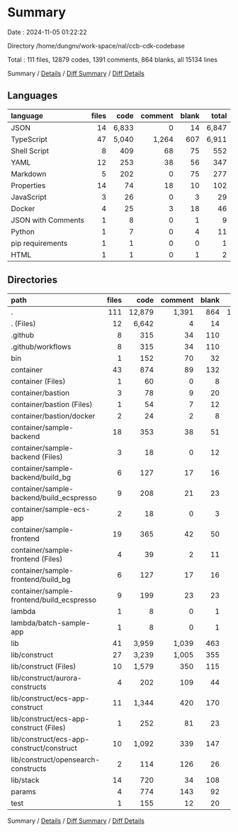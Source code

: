 # Summary

Date : 2024-11-05 01:22:22

Directory /home/dungnv/work-space/nal/ccb-cdk-codebase

Total : 111 files,  12879 codes, 1391 comments, 864 blanks, all 15134 lines

Summary / [Details](details.md) / [Diff Summary](diff.md) / [Diff Details](diff-details.md)

## Languages
| language | files | code | comment | blank | total |
| :--- | ---: | ---: | ---: | ---: | ---: |
| JSON | 14 | 6,833 | 0 | 14 | 6,847 |
| TypeScript | 47 | 5,040 | 1,264 | 607 | 6,911 |
| Shell Script | 8 | 409 | 68 | 75 | 552 |
| YAML | 12 | 253 | 38 | 56 | 347 |
| Markdown | 5 | 202 | 0 | 75 | 277 |
| Properties | 14 | 74 | 18 | 10 | 102 |
| JavaScript | 3 | 26 | 0 | 3 | 29 |
| Docker | 4 | 25 | 3 | 18 | 46 |
| JSON with Comments | 1 | 8 | 0 | 1 | 9 |
| Python | 1 | 7 | 0 | 4 | 11 |
| pip requirements | 1 | 1 | 0 | 0 | 1 |
| HTML | 1 | 1 | 0 | 1 | 2 |

## Directories
| path | files | code | comment | blank | total |
| :--- | ---: | ---: | ---: | ---: | ---: |
| . | 111 | 12,879 | 1,391 | 864 | 15,134 |
| . (Files) | 12 | 6,642 | 4 | 14 | 6,660 |
| .github | 8 | 315 | 34 | 110 | 459 |
| .github/workflows | 8 | 315 | 34 | 110 | 459 |
| bin | 1 | 152 | 70 | 32 | 254 |
| container | 43 | 874 | 89 | 132 | 1,095 |
| container (Files) | 1 | 60 | 0 | 8 | 68 |
| container/bastion | 3 | 78 | 9 | 20 | 107 |
| container/bastion (Files) | 1 | 54 | 7 | 12 | 73 |
| container/bastion/docker | 2 | 24 | 2 | 8 | 34 |
| container/sample-backend | 18 | 353 | 38 | 51 | 442 |
| container/sample-backend (Files) | 3 | 18 | 0 | 12 | 30 |
| container/sample-backend/build_bg | 6 | 127 | 17 | 16 | 160 |
| container/sample-backend/build_ecspresso | 9 | 208 | 21 | 23 | 252 |
| container/sample-ecs-app | 2 | 18 | 0 | 3 | 21 |
| container/sample-frontend | 19 | 365 | 42 | 50 | 457 |
| container/sample-frontend (Files) | 4 | 39 | 2 | 11 | 52 |
| container/sample-frontend/build_bg | 6 | 127 | 17 | 16 | 160 |
| container/sample-frontend/build_ecspresso | 9 | 199 | 23 | 23 | 245 |
| lambda | 1 | 8 | 0 | 1 | 9 |
| lambda/batch-sample-app | 1 | 8 | 0 | 1 | 9 |
| lib | 41 | 3,959 | 1,039 | 463 | 5,461 |
| lib/construct | 27 | 3,239 | 1,005 | 355 | 4,599 |
| lib/construct (Files) | 10 | 1,579 | 350 | 115 | 2,044 |
| lib/construct/aurora-constructs | 4 | 202 | 109 | 44 | 355 |
| lib/construct/ecs-app-construct | 11 | 1,344 | 420 | 170 | 1,934 |
| lib/construct/ecs-app-construct (Files) | 1 | 252 | 81 | 23 | 356 |
| lib/construct/ecs-app-construct/construct | 10 | 1,092 | 339 | 147 | 1,578 |
| lib/construct/opensearch-constructs | 2 | 114 | 126 | 26 | 266 |
| lib/stack | 14 | 720 | 34 | 108 | 862 |
| params | 4 | 774 | 143 | 92 | 1,009 |
| test | 1 | 155 | 12 | 20 | 187 |

Summary / [Details](details.md) / [Diff Summary](diff.md) / [Diff Details](diff-details.md)